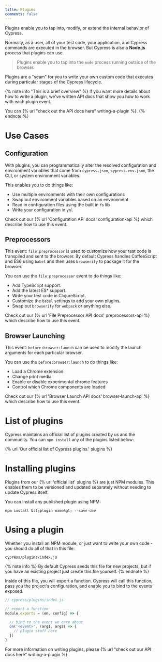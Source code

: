 ```yaml
---
title: Plugins
comments: false
---
```


Plugins enable you to tap into, modify, or extend the internal behavior of Cypress.

Normally, as a user, all of your test code, your application, and Cypress commands are executed in the browser. But Cypress is also a **Node.js** process that plugins can use.

> Plugins enable you to tap into the `node` process running outside of the browser.

Plugins are a "seam" for you to write your own custom code that executes during particular stages of the Cypress lifecycle.

{% note info "This is a brief overview" %}
If you want more details about how to write a plugin, we've written API docs that show you how to work with each plugin event.

You can {% url "check out the API docs here" writing-a-plugin %}.
{% endnote %}

# Use Cases

## Configuration

With plugins, you can programmatically alter the resolved configuration and environment variables that come from `cypress.json`, `cypress.env.json`, the CLI, or system environment variables.

This enables you to do things like:

- Use multiple environments with their own configurations
- Swap out environment variables based on an environment
- Read in configuration files using the built in `fs` lib
- Write your configuration in `yml`

Check out our {% url 'Configuration API docs' configuration-api %} which describe how to use this event.

## Preprocessors

This event: `file:preprocessor` is used to customize how your test code is transpiled and sent to the browser. By default Cypress handles CoffeeScript and ES6 using `babel` and then uses `browserify` to package it for the browser.

You can use the `file:preprocessor` event to do things like:

- Add TypeScript support.
- Add the latest ES* support.
- Write your test code in ClojureScript.
- Customize the `babel` settings to add your own plugins.
- Swap out `browserify` for `webpack` or anything else.

Check out our {% url 'File Preprocessor API docs' preprocessors-api %} which describe how to use this event.

## Browser Launching

This event: `before:browser:launch` can be used to modify the launch arguments for each particular browser.

You can use the `before:browser:launch` to do things like:

- Load a Chrome extension
- Change print media
- Enable or disable experimental chrome features
- Control which Chrome components are loaded

Check out our {% url 'Browser Launch API docs' browser-launch-api %} which describe how to use this event.

# List of plugins

Cypress maintains an official list of plugins created by us and the community. You can `npm install` any of the plugins listed below:

{% url 'Our official list of Cypress plugins.' plugins %}

# Installing plugins

Plugins from our {% url 'official list' plugins %} are just NPM modules. This enables them to be versioned and updated separately without needing to update Cypress itself.

You can install any published plugin using NPM:

```shell
npm install &lt;plugin name&gt; --save-dev
```

# Using a plugin

Whether you install an NPM module, or just want to write your own code - you should do all of that in this file:

```text
cypress/plugins/index.js
```

{% note info %}
By default Cypress seeds this file for new projects, but if you have an existing project just create this file yourself.
{% endnote %}

Inside of this file, you will export a function. Cypress will call this function, pass you the project's configuration, and enable you to bind to the events exposed.

```javascript
// cypress/plugins/index.js

// export a function
module.exports = (on, config) => {

  // bind to the event we care about
  on('<event>', (arg1, arg2) => {
    // plugin stuff here
  })
}
```

For more information on writing plugins, please {% url "check out our API docs here" writing-a-plugin %}.
